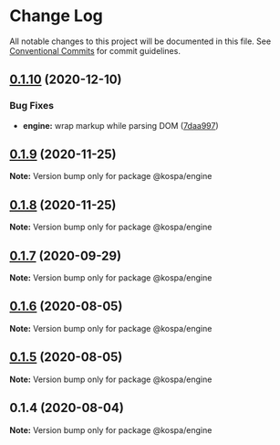 # Change Log

All notable changes to this project will be documented in this file.
See [Conventional Commits](https://conventionalcommits.org) for commit guidelines.

## [0.1.10](https://github.com/spatools/kospa/compare/@kospa/engine@0.1.9...@kospa/engine@0.1.10) (2020-12-10)


### Bug Fixes

* **engine:** wrap markup while parsing DOM ([7daa997](https://github.com/spatools/kospa/commit/7daa9977239ead9f6b2cd58b771771afaf9b3a92))





## [0.1.9](https://github.com/spatools/kospa/compare/@kospa/engine@0.1.8...@kospa/engine@0.1.9) (2020-11-25)

**Note:** Version bump only for package @kospa/engine





## [0.1.8](https://github.com/spatools/kospa/compare/@kospa/engine@0.1.7...@kospa/engine@0.1.8) (2020-11-25)

**Note:** Version bump only for package @kospa/engine





## [0.1.7](https://github.com/spatools/kospa/compare/@kospa/engine@0.1.6...@kospa/engine@0.1.7) (2020-09-29)

**Note:** Version bump only for package @kospa/engine





## [0.1.6](https://github.com/spatools/kospa/compare/@kospa/engine@0.1.5...@kospa/engine@0.1.6) (2020-08-05)

**Note:** Version bump only for package @kospa/engine





## [0.1.5](https://github.com/spatools/kospa/compare/@kospa/engine@0.1.4...@kospa/engine@0.1.5) (2020-08-05)

**Note:** Version bump only for package @kospa/engine





## 0.1.4 (2020-08-04)

**Note:** Version bump only for package @kospa/engine

